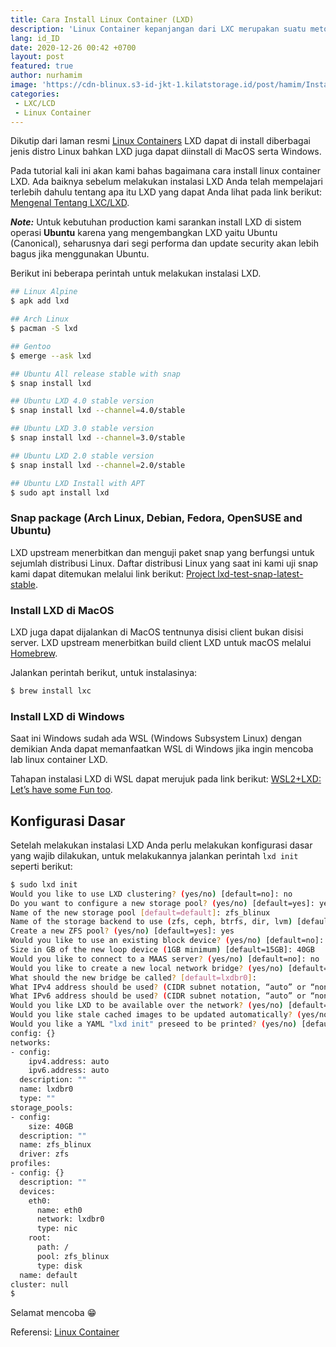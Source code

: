 ```yaml
---
title: Cara Install Linux Container (LXD)
description: 'Linux Container kepanjangan dari LXC merupakan suatu metode virtualisasi level sistem operasi linux untuk menjalankan beberapa sistem linux yang terisolasi pada satu host'
lang: id_ID
date: 2020-12-26 00:42 +0700
layout: post
featured: true
author: nurhamim
image: 'https://cdn-blinux.s3-id-jkt-1.kilatstorage.id/post/hamim/Install%20LXD.png'
categories:
 - LXC/LCD
 - Linux Container
---
```



Dikutip dari laman resmi [Linux Containers](https://linuxcontainers.org) LXD dapat di install diberbagai jenis distro Linux bahkan LXD juga dapat diinstall di MacOS serta Windows.

Pada tutorial kali ini akan kami bahas bagaimana cara install linux container LXD. Ada baiknya sebelum melakukan instalasi LXD Anda telah mempelajari terlebih dahulu tentang apa itu LXD yang dapat Anda lihat pada link berikut: [Mengenal Tentang LXC/LXD](https://belajarlinux.id/pengenalan-lxc-atau-lxd/).

**_Note:_**  Untuk kebutuhan production kami sarankan install LXD di sistem operasi **Ubuntu** karena yang mengembangkan LXD yaitu Ubuntu (Canonical), seharusnya dari segi performa dan update security akan lebih bagus jika menggunakan Ubuntu.

Berikut ini beberapa perintah untuk melakukan instalasi LXD.

```bash
## Linux Alpine
$ apk add lxd

## Arch Linux
$ pacman -S lxd

## Gentoo
$ emerge --ask lxd

## Ubuntu All release stable with snap
$ snap install lxd

## Ubuntu LXD 4.0 stable version
$ snap install lxd --channel=4.0/stable

## Ubuntu LXD 3.0 stable version
$ snap install lxd --channel=3.0/stable

## Ubuntu LXD 2.0 stable version
$ snap install lxd --channel=2.0/stable

## Ubuntu LXD Install with APT
$ sudo apt install lxd
```

### Snap package (Arch Linux, Debian, Fedora, OpenSUSE and Ubuntu)

LXD upstream menerbitkan dan menguji paket snap yang berfungsi untuk sejumlah distribusi Linux. Daftar distribusi Linux yang saat ini kami uji snap kami dapat ditemukan melalui link berikut: [Project lxd-test-snap-latest-stable](https://jenkins.linuxcontainers.org/job/lxd-test-snap-latest-stable/).

### Install LXD di MacOS

LXD juga dapat dijalankan di MacOS tentnunya disisi client bukan disisi server. LXD upstream menerbitkan build client LXD untuk macOS melalui [Homebrew](https://brew.sh/).

Jalankan perintah berikut, untuk instalasinya: 

```bash
$ brew install lxc
```

### Install LXD di Windows

Saat ini Windows sudah ada WSL (Windows Subsystem Linux) dengan demikian Anda dapat memanfaatkan WSL di Windows jika ingin mencoba lab linux container LXD. 

Tahapan instalasi LXD di WSL dapat merujuk pada link berikut: [WSL2+LXD: Let’s have some Fun too](https://wsl.dev/wsl2-lxd-funtoo/).


## Konfigurasi Dasar

Setelah melakukan instalasi LXD Anda perlu melakukan konfigurasi dasar yang wajib dilakukan, untuk melakukannya jalankan perintah `lxd init` seperti berikut: 

```bash
$ sudo lxd init
Would you like to use LXD clustering? (yes/no) [default=no]: no
Do you want to configure a new storage pool? (yes/no) [default=yes]: yes
Name of the new storage pool [default=default]: zfs_blinux
Name of the storage backend to use (zfs, ceph, btrfs, dir, lvm) [default=zfs]: zfs
Create a new ZFS pool? (yes/no) [default=yes]: yes
Would you like to use an existing block device? (yes/no) [default=no]: no
Size in GB of the new loop device (1GB minimum) [default=15GB]: 40GB
Would you like to connect to a MAAS server? (yes/no) [default=no]: no
Would you like to create a new local network bridge? (yes/no) [default=yes]: yes
What should the new bridge be called? [default=lxdbr0]:
What IPv4 address should be used? (CIDR subnet notation, “auto” or “none”) [default=auto]: auto
What IPv6 address should be used? (CIDR subnet notation, “auto” or “none”) [default=auto]: auto
Would you like LXD to be available over the network? (yes/no) [default=no]: no
Would you like stale cached images to be updated automatically? (yes/no) [default=yes] yes
Would you like a YAML "lxd init" preseed to be printed? (yes/no) [default=no]: yes
config: {}
networks:
- config:
    ipv4.address: auto
    ipv6.address: auto
  description: ""
  name: lxdbr0
  type: ""
storage_pools:
- config:
    size: 40GB
  description: ""
  name: zfs_blinux
  driver: zfs
profiles:
- config: {}
  description: ""
  devices:
    eth0:
      name: eth0
      network: lxdbr0
      type: nic
    root:
      path: /
      pool: zfs_blinux
      type: disk
  name: default
cluster: null
$
```

Selamat mencoba 😁

Referensi: [Linux Container](https://linuxcontainers.org/)

